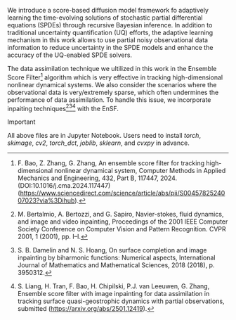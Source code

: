 We introduce a score-based diffusion model framework fo adaptively learning the time-evolving solutions of stochastic partial differential equations (SPDEs) through recursive Bayesian inference. In addition to traditional uncertainty quantification (UQ) efforts, the adaptive learning mechanism in this work allows to use partial noisy observational data information to reduce uncertainty in the SPDE models and enhance the accuracy of the UQ-enabled SPDE solvers.

The data assimilation technique we ultilized in this work in the Ensemble Score Filter[^1] algorithm which is very effective in tracking high-dimensional nonlinear
dynamical systems. We also consider the scenarios where the observational data is very/extremely sparse, which often undermines the performance of data assimilation. To handle this issue, we incorporate inpaiting techniques[^2][^3][^4] with the EnSF. 

>[!IMPORTANT] 
>All above files are in Jupyter Notebook. Users need to install *torch*, *skimage*, *cv2*, *torch_dct*, *joblib*, *sklearn*, and *cvxpy* in advance.

[^1]: F. Bao, Z. Zhang, G. Zhang, An ensemble score filter for tracking high-dimensional nonlinear dynamical system, Computer Methods in Applied Mechanics and Engineering, 432, Part B, 117447, 2024. (DOI:10.1016/j.cma.2024.117447)(https://www.sciencedirect.com/science/article/abs/pii/S0045782524007023?via%3Dihub).  
[^2]: M. Bertalmio, A. Bertozzi, and G. Sapiro, Navier-stokes, fluid dynamics, and image and video inpainting, Proceedings of the 2001 IEEE Computer Society Conference on Computer Vision and Pattern Recognition. CVPR 2001, 1 (2001), pp. I–I.  
[^3]: S. B. Damelin and N. S. Hoang, On surface completion and image inpainting by biharmonic functions: Numerical aspects, International Journal of Mathematics and Mathematical Sciences, 2018 (2018), p. 3950312.  
[^4]: S. Liang, H. Tran, F. Bao, H. Chipilski, P.J. van Leeuwen, G. Zhang, Ensemble score filter with image inpainting for data assimilation in tracking surface quasi-geostrophic dynamics with partial observations, submitted (https://arxiv.org/abs/2501.12419).
